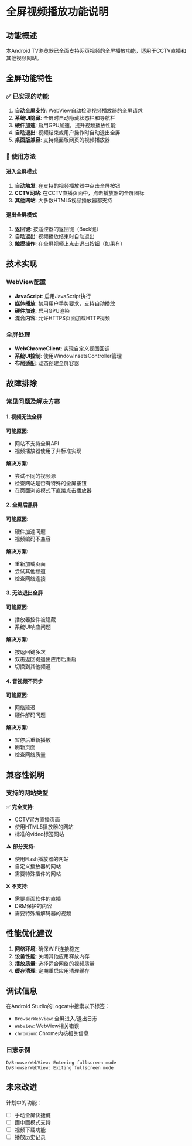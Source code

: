 # 全屏视频播放功能说明

## 功能概述

本Android TV浏览器已全面支持网页视频的全屏播放功能，适用于CCTV直播和其他视频网站。

## 全屏功能特性

### ✅ 已实现的功能
1. **自动全屏支持**: WebView自动检测视频播放器的全屏请求
2. **系统UI隐藏**: 全屏时自动隐藏状态栏和导航栏
3. **硬件加速**: 启用GPU加速，提升视频播放性能
4. **自动退出**: 视频结束或用户操作时自动退出全屏
5. **桌面版兼容**: 支持桌面版网页的视频播放器

### 🎯 使用方法

#### 进入全屏模式
1. **自动触发**: 在支持的视频播放器中点击全屏按钮
2. **CCTV网站**: 在CCTV直播页面中，点击播放器的全屏图标
3. **其他网站**: 大多数HTML5视频播放器都支持

#### 退出全屏模式
1. **返回键**: 按遥控器的返回键（Back键）
2. **自动退出**: 视频播放结束时自动退出
3. **触摸操作**: 在全屏视频上点击退出按钮（如果有）

## 技术实现

### WebView配置
- **JavaScript**: 启用JavaScript执行
- **媒体播放**: 禁用用户手势要求，支持自动播放
- **硬件加速**: 启用GPU渲染
- **混合内容**: 允许HTTPS页面加载HTTP视频

### 全屏处理
- **WebChromeClient**: 实现自定义视图回调
- **系统UI控制**: 使用WindowInsetsController管理
- **布局适配**: 动态创建全屏容器

## 故障排除

### 常见问题及解决方案

#### 1. 视频无法全屏
**可能原因**:
- 网站不支持全屏API
- 视频播放器使用了非标准实现

**解决方案**:
- 尝试不同的视频源
- 检查网站是否有特殊的全屏按钮
- 在页面浏览模式下直接点击播放器

#### 2. 全屏后黑屏
**可能原因**:
- 硬件加速问题
- 视频编码不兼容

**解决方案**:
- 重新加载页面
- 尝试其他频道
- 检查网络连接

#### 3. 无法退出全屏
**可能原因**:
- 播放器控件被隐藏
- 系统UI响应问题

**解决方案**:
- 按返回键多次
- 双击返回键退出应用后重启
- 切换到其他频道

#### 4. 音视频不同步
**可能原因**:
- 网络延迟
- 硬件解码问题

**解决方案**:
- 暂停后重新播放
- 刷新页面
- 检查网络质量

## 兼容性说明

### 支持的网站类型
✅ **完全支持**:
- CCTV官方直播页面
- 使用HTML5播放器的网站
- 标准的video标签网站

⚠️ **部分支持**:
- 使用Flash播放器的网站
- 自定义播放器的网站
- 需要特殊插件的网站

❌ **不支持**:
- 需要桌面软件的直播
- DRM保护的内容
- 需要特殊编解码器的视频

## 性能优化建议

1. **网络环境**: 确保WiFi连接稳定
2. **设备性能**: 关闭其他应用释放内存
3. **播放质量**: 选择适合网络的视频质量
4. **缓存清理**: 定期重启应用清理缓存

## 调试信息

在Android Studio的Logcat中搜索以下标签：
- `BrowserWebView`: 全屏进入/退出日志
- `WebView`: WebView相关错误
- `chromium`: Chrome内核相关信息

### 日志示例
```
D/BrowserWebView: Entering fullscreen mode
D/BrowserWebView: Exiting fullscreen mode
```

## 未来改进

计划中的功能：
- [ ] 手动全屏快捷键
- [ ] 画中画模式支持
- [ ] 视频下载功能
- [ ] 播放历史记录 